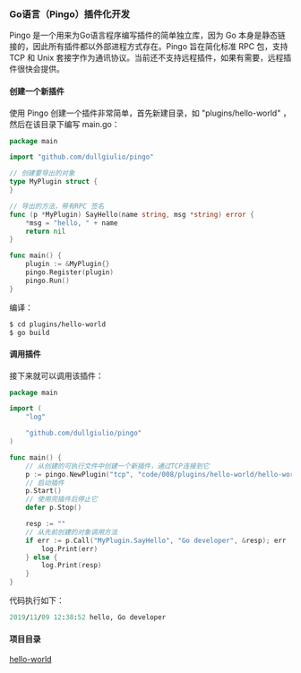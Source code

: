 ### Go语言（Pingo）插件化开发

Pingo 是一个用来为Go语言程序编写插件的简单独立库，因为 Go 本身是静态链接的，因此所有插件都以外部进程方式存在。Pingo 旨在简化标准 RPC 包，支持 TCP 和 Unix 套接字作为通讯协议。当前还不支持远程插件，如果有需要，远程插件很快会提供。

#### 创建一个新插件

使用 Pingo 创建一个插件非常简单，首先新建目录，如 "plugins/hello-world" ，然后在该目录下编写 main.go：

```go
package main

import "github.com/dullgiulio/pingo"

// 创建要导出的对象
type MyPlugin struct {
}

// 导出的方法，带有RPC 签名
func (p *MyPlugin) SayHello(name string, msg *string) error {
	*msg = "hello, " + name
	return nil
}

func main() {
	plugin := &MyPlugin{}
	pingo.Register(plugin)
	pingo.Run()
}
```

编译：

```perl
$ cd plugins/hello-world
$ go build
```

#### 调用插件

接下来就可以调用该插件：


```go
package main

import (
	"log"

	"github.com/dullgiulio/pingo"
)

func main() {
	// 从创建的可执行文件中创建一个新插件，通过TCP连接到它
	p := pingo.NewPlugin("tcp", "code/008/plugins/hello-world/hello-world")
	// 启动插件
	p.Start()
	// 使用完插件后停止它
	defer p.Stop()

	resp := ""
	// 从先前创建的对象调用方法
	if err := p.Call("MyPlugin.SayHello", "Go developer", &resp); err != nil {
		log.Print(err)
	} else {
		log.Print(resp)
	}
}
```

代码执行如下：

```perl
2019/11/09 12:38:52 hello, Go developer
```

#### 项目目录

[hello-world](https://github.com/wumoxi/code-sinppet/tree/master/code/008/plugins)

